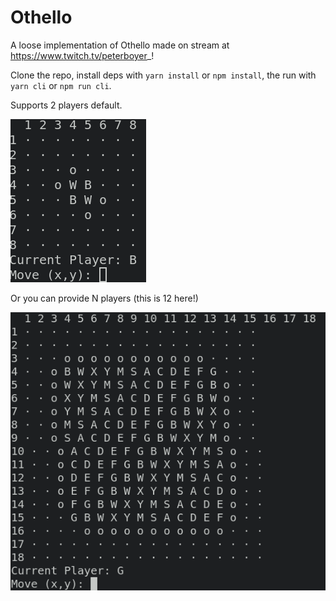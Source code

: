 # Othello

A loose implementation of Othello made on stream at https://www.twitch.tv/peterboyer_!

Clone the repo, install deps with `yarn install` or `npm install`, the run with `yarn cli` or `npm run cli`.

Supports 2 players default.

![players-2](./players-2.png)

Or you can provide N players (this is 12 here!)

![players-12](./players-12.png)

